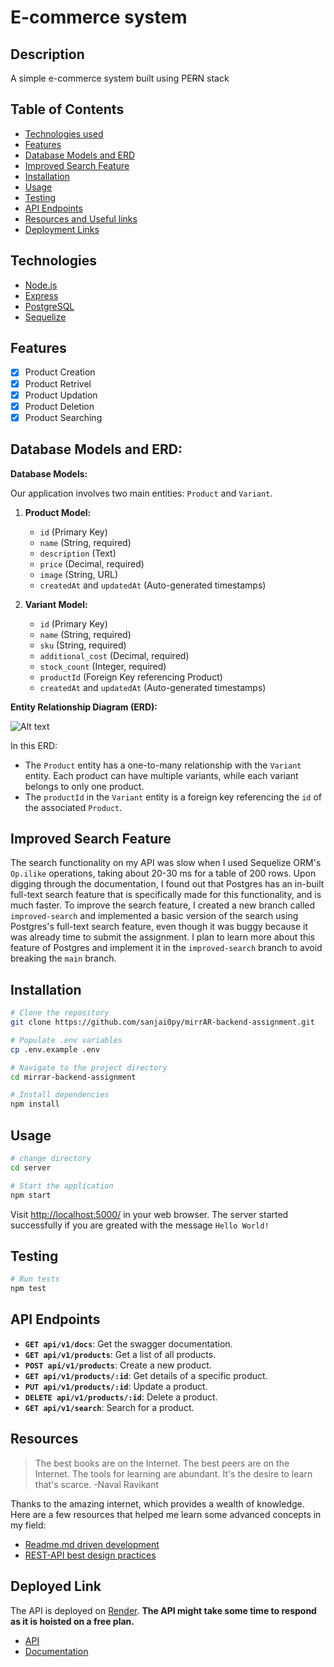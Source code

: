 # E-commerce system

## Description

A simple e-commerce system built using PE~~R~~N stack

## Table of Contents

- [Technologies used](#technologies)
- [Features](#features)
- [Database Models and ERD](#database-models-and-erd)
- [Improved Search Feature](#improved-search-feature)
- [Installation](#installation)
- [Usage](#usage)
- [Testing](#testing)
- [API Endpoints](#api-endpoints)
- [Resources and Useful links](#resources)
- [Deployment Links](#deployed-link)

## Technologies

- [Node.js](https://nodejs.org/)
- [Express](https://expressjs.com/)
- [PostgreSQL](https://www.postgresql.org/docs/)
- [Sequelize](https://sequelize.org/docs/v6/getting-started/)

## Features

- [x] Product Creation
- [x] Product Retrivel
- [x] Product Updation
- [x] Product Deletion
- [x] Product Searching

## Database Models and ERD:

**Database Models:**

Our application involves two main entities: `Product` and `Variant`.

1. **Product Model:**

   - `id` (Primary Key)
   - `name` (String, required)
   - `description` (Text)
   - `price` (Decimal, required)
   - `image` (String, URL)
   - `createdAt` and `updatedAt` (Auto-generated timestamps)

2. **Variant Model:**
   - `id` (Primary Key)
   - `name` (String, required)
   - `sku` (String, required)
   - `additional_cost` (Decimal, required)
   - `stock_count` (Integer, required)
   - `productId` (Foreign Key referencing Product)
   - `createdAt` and `updatedAt` (Auto-generated timestamps)

**Entity Relationship Diagram (ERD):**

![Alt text](https://i.ibb.co/vmGVkVS/mirrar-public.png)

In this ERD:

- The `Product` entity has a one-to-many relationship with the `Variant` entity. Each product can have multiple variants, while each variant belongs to only one product.
- The `productId` in the `Variant` entity is a foreign key referencing the `id` of the associated `Product`.

## Improved Search Feature

The search functionality on my API was slow when I used Sequelize ORM's `Op.ilike` operations, taking about 20-30 ms for a table of 200 rows. Upon digging through the documentation, I found out that Postgres has an in-built full-text search feature that is specifically made for this functionality, and is much faster. To improve the search feature, I created a new branch called `improved-search` and implemented a basic version of the search using Postgres's full-text search feature, even though it was buggy because it was already time to submit the assignment. I plan to learn more about this feature of Postgres and implement it in the `improved-search` branch to avoid breaking the `main` branch.

## Installation

```bash
# Clone the repository
git clone https://github.com/sanjai0py/mirrAR-backend-assignment.git

# Populate .env variables
cp .env.example .env

# Navigate to the project directory
cd mirrar-backend-assignment

# Install dependencies
npm install
```

## Usage

```bash
# change directory
cd server

# Start the application
npm start
```

Visit [http://localhost:5000/](http://localhost:5000/) in your web browser. The server started successfully if you are greated with the message `Hello World!`

## Testing

```bash
# Run tests
npm test
```

## API Endpoints

- **`GET api/v1/docs`**: Get the swagger documentation.
- **`GET api/v1/products`**: Get a list of all products.
- **`POST api/v1/products`**: Create a new product.
- **`GET api/v1/products/:id`**: Get details of a specific product.
- **`PUT api/v1/products/:id`**: Update a product.
- **`DELETE api/v1/products/:id`**: Delete a product.
- **`GET api/v1/search`**: Search for a product.

## Resources

> The best books are on the Internet. The best peers are on the Internet. The tools for learning are abundant. It's the desire to learn that's scarce. -Naval Ravikant

Thanks to the amazing internet, which provides a wealth of knowledge. Here are a few resources that helped me learn some advanced concepts in my field:

- [Readme.md driven development](https://tom.preston-werner.com/2010/08/23/readme-driven-development.html)
- [REST-API best design practices](https://stackoverflow.blog/2020/03/02/best-practices-for-rest-api-design/)

## Deployed Link

The API is deployed on [Render](https://render.com/). **The API might take some time to respond as it is hoisted on a free plan.**

- [API](https://e-commerce-backend-vn3u.onrender.com)
- [Documentation](https://e-commerce-backend-vn3u.onrender.com/api/v1/docs/)
